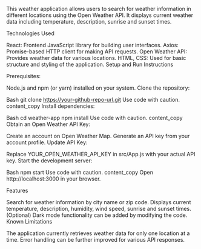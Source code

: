This weather application allows users to search for weather information in different locations using the Open Weather API. It displays current weather data including temperature, description, sunrise and sunset times.

Technologies Used

React: Frontend JavaScript library for building user interfaces.
Axios: Promise-based HTTP client for making API requests.
Open Weather API: Provides weather data for various locations.
HTML, CSS: Used for basic structure and styling of the application.
Setup and Run Instructions

Prerequisites:

Node.js and npm (or yarn) installed on your system.
Clone the repository:

Bash
git clone https://your-github-repo-url.git
Use code with caution.
content_copy
Install dependencies:

Bash
cd weather-app
npm install
Use code with caution.
content_copy
Obtain an Open Weather API Key:

Create an account on Open Weather Map.
Generate an API key from your account profile.
Update API Key:

Replace YOUR_OPEN_WEATHER_API_KEY in src/App.js with your actual API key.
Start the development server:

Bash
npm start
Use code with caution.
content_copy
Open http://localhost:3000 in your browser.

Features

Search for weather information by city name or zip code.
Displays current temperature, description, humidity, wind speed, sunrise and sunset times.
(Optional) Dark mode functionality can be added by modifying the code.
Known Limitations

The application currently retrieves weather data for only one location at a time.
Error handling can be further improved for various API responses.